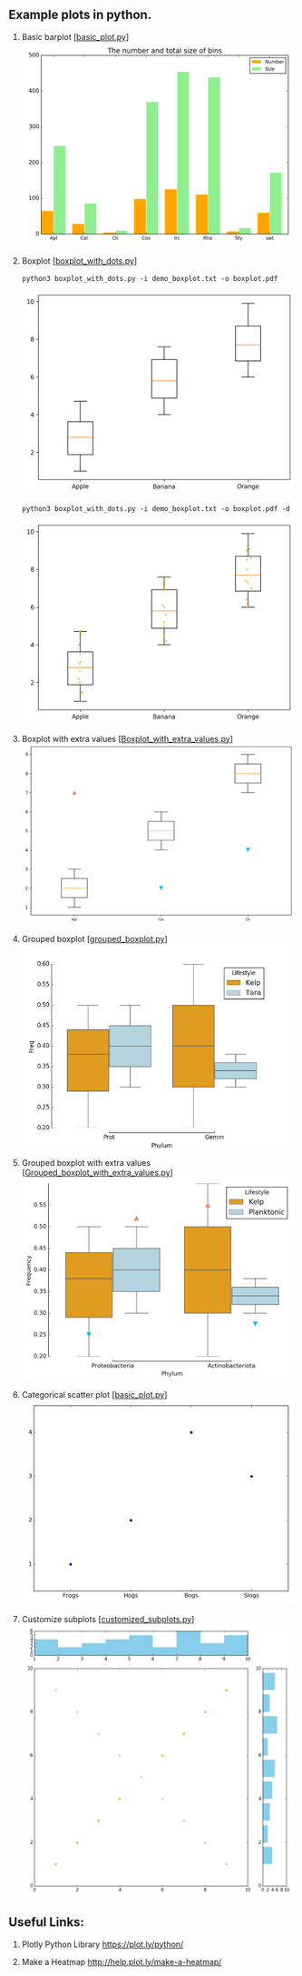
Example plots in python.
------

1. Basic barplot [[basic_plot.py](basic_plot.py)]
   ![basic_barplot](basic_barplot.png)

1. Boxplot [[boxplot_with_dots.py](boxplot_with_dots.py)]

       python3 boxplot_with_dots.py -i demo_boxplot.txt -o boxplot.pdf

   ![boxplot.png](boxplot.png)

       python3 boxplot_with_dots.py -i demo_boxplot.txt -o boxplot.pdf -d

   ![boxplot_with_dots.png](boxplot_with_dots.png)


1. Boxplot with extra values [[Boxplot_with_extra_values.py](Boxplot_with_extra_values.py)]
   ![Boxplot_with_extra_values.png](Boxplot_with_extra_values.png)

1. Grouped boxplot [[grouped_boxplot.py](grouped_boxplot.py)]
   ![grouped_boxplot.png](grouped_boxplot.png)

1. Grouped boxplot with extra values [[Grouped_boxplot_with_extra_values.py](Grouped_boxplot_with_extra_values.py)]
   ![Grouped_boxplot_with_extra_values.png](Grouped_boxplot_with_extra_values.png)

1. Categorical scatter plot [[basic_plot.py](basic_plot.py)]
   ![categorical_scatter_plot.png](categorical_scatter_plot.png)

1. Customize subplots [[customized_subplots.py](customized_subplots.py)]
   ![customized_subplots.png](customized_subplots.png)


Useful Links:
------

1. Plotly Python Library
https://plot.ly/python/

2. Make a Heatmap
http://help.plot.ly/make-a-heatmap/
